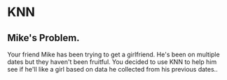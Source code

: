 # KNN

## Mike's Problem.

Your friend Mike has been trying to get a girlfriend. He's been on multiple dates but they haven't been fruitful. You decided to use KNN to help him see if he'll like a girl based on data he collected from his previous dates..

